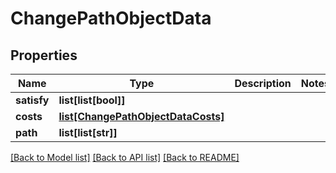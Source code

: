 # ChangePathObjectData

## Properties
Name | Type | Description | Notes
------------ | ------------- | ------------- | -------------
**satisfy** | **list[list[bool]]** |  | 
**costs** | [**list[ChangePathObjectDataCosts]**](ChangePathObjectDataCosts.md) |  | 
**path** | **list[list[str]]** |  | 

[[Back to Model list]](../README.md#documentation-for-models) [[Back to API list]](../README.md#documentation-for-api-endpoints) [[Back to README]](../README.md)

